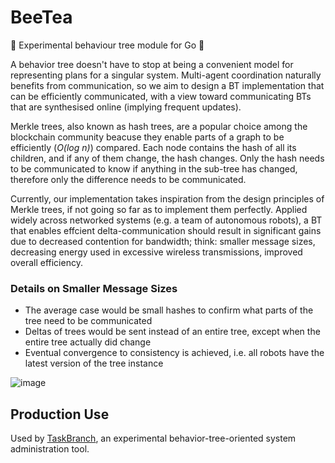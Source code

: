# BeeTea

🚧 Experimental behaviour tree module for Go 🚧

A behavior tree doesn't have to stop at being a convenient model for representing plans for a singular system. Multi-agent coordination naturally benefits from communication, so we aim to design a BT implementation that can be efficiently communicated, with a view toward communicating BTs that are synthesised online (implying frequent updates).

Merkle trees, also known as hash trees, are a popular choice among the blockchain community beacuse they enable parts of a graph to be efficiently (*O(log n)*) compared. Each node contains the hash of all its children, and if any of them change, the hash changes. Only the hash needs to be communicated to know if anything in the sub-tree has changed, therefore only the difference needs to be communicated. 

Currently, our implementation takes inspiration from the design principles of Merkle trees, if not going so far as to implement them perfectly. Applied widely across networked systems (e.g. a team of autonomous robots), a BT that enables effcient delta-communication should result in significant gains due to decreased contention for bandwidth; think: smaller message sizes, decreasing energy used in excessive wireless transmissions, improved overall efficiency.

### Details on Smaller Message Sizes
* The average case would be small hashes to confirm what parts of the tree need to be communicated
* Deltas of trees would be sent instead of an entire tree, except when the entire tree actually did change
* Eventual convergence to consistency is achieved, i.e. all robots have the latest version of the tree instance



![image](https://github.com/mips171/beetea/assets/18670565/67b53178-6d5c-4b8d-99af-9bd55c6bf168)

## Production Use

Used by [TaskBranch](https://github.com/mips171/taskbranch), an experimental behavior-tree-oriented system administration tool.
